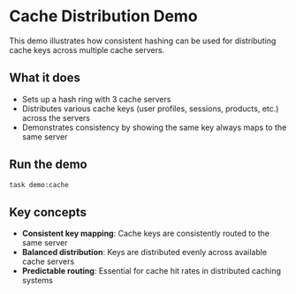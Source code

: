 # Cache Distribution Demo

This demo illustrates how consistent hashing can be used for distributing cache keys across multiple cache servers.

## What it does

- Sets up a hash ring with 3 cache servers
- Distributes various cache keys (user profiles, sessions, products, etc.) across the servers
- Demonstrates consistency by showing the same key always maps to the same server

## Run the demo

```bash
task demo:cache
```

## Key concepts

- **Consistent key mapping**: Cache keys are consistently routed to the same server
- **Balanced distribution**: Keys are distributed evenly across available cache servers
- **Predictable routing**: Essential for cache hit rates in distributed caching systems